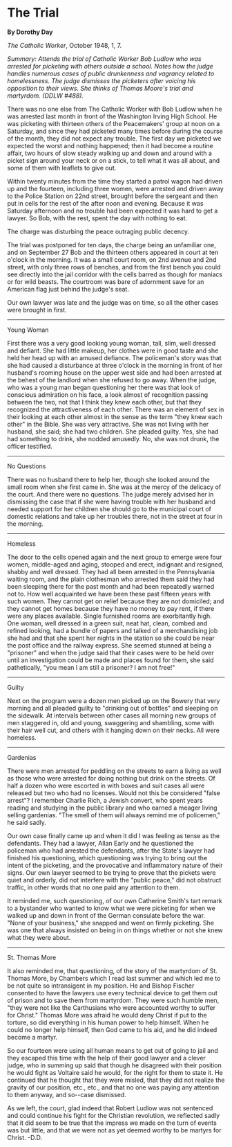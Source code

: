 The Trial
=========

**By Dorothy Day**

*The Catholic Worker*, October 1948, 1, 7.

*Summary: Attends the trial of Catholic Worker Bob Ludlow who was
arrested for picketing with others outside a school. Notes how the judge
handles numerous cases of public drunkenness and vagrancy related to
homelessness. The judge dismisses the picketers after voicing his
opposition to their views. She thinks of Thomas Moore's trial and
martyrdom. (DDLW \#488).*

There was no one else from The Catholic Worker with Bob Ludlow when he
was arrested last month in front of the Washington Irving High School.
He was picketing with thirteen others of the Peacemakers' group at noon
on a Saturday, and since they had picketed many times before during the
course of the month, they did not expect any trouble. The first day we
picketed we expected the worst and nothing happened; then it had become
a routine affair, two hours of slow steady walking up and down and
around with a picket sign around your neck or on a stick, to tell what
it was all about, and some of them with leaflets to give out.

Within twenty minutes from the time they started a patrol wagon had
driven up and the fourteen, including three women, were arrested and
driven away to the Police Station on 22nd street, brought before the
sergeant and then put in cells for the rest of the after noon and
evening. Because it was Saturday afternoon and no trouble had been
expected it was hard to get a lawyer. So Bob, with the rest, spent the
day with nothing to eat.

The charge was disturbing the peace outraging public decency.

The trial was postponed for ten days, the charge being an unfamiliar
one, and on September 27 Bob and the thirteen others appeared in court
at ten o'clock in the morning. It was a small court room, on 2nd avenue
and 2nd street, with only three rows of benches, and from the first
bench you could see directly into the jail corridor with the cells
barred as though for maniacs or for wild beasts. The courtroom was bare
of adornment save for an American flag just behind the judge's seat.

Our own lawyer was late and the judge was on time, so all the other
cases were brought in first.

****

Young Woman

First there was a very good looking young woman, tall, slim, well
dressed and defiant. She had little makeup, her clothes were in good
taste and she held her head up with an amused defiance. The policeman's
story was that she had caused a disturbance at three o'clock in the
morning in front of her husband's rooming house on the upper west side
and had been arrested at the behest of the landlord when she refused to
go away. When the judge, who was a young man began questioning her there
was that look of conscious admiration on his face, a look almost of
recognition passing between the two, not that I think they knew each
other, but that they recognized the attractiveness of each other. There
was an element of sex in their looking at each other almost in the sense
as the term "they knew each other" in the Bible. She was very
attractive. She was not living with her husband, she said; she had two
children. She pleaded guilty. Yes, she had had something to drink, she
nodded amusedly. No, she was not drunk, the officer testified.

****

No Questions

There was no husband there to help her, though she looked around the
small room when she first came in. She was at the mercy of the delicacy
of the court. And there were no questions. The judge merely advised her
in dismissing the case that if she were having trouble with her husband
and needed support for her children she should go to the municipal court
of domestic relations and take up her troubles there, not in the street
at four in the morning.

****

Homeless

The door to the cells opened again and the next group to emerge were
four women, middle-aged and aging, stooped and erect, indignant and
resigned, shabby and well dressed. They had all been arrested in the
Pennsylvania waiting room, and the plain clothesman who arrested them
said they had been sleeping there for the past month and had been
repeatedly warned not to. How well acquainted we have been these past
fifteen years with such women. They cannot get on relief because they
are not domiciled; and they cannot get homes because they have no money
to pay rent, if there were any places available. Single furnished rooms
are exorbitantly high. One woman, well dressed in a green suit, neat
hat, clean, combed and refined looking, had a bundle of papers and
talked of a merchandising job she had and that she spent her nights in
the station so she could be near the post office and the railway
express. She seemed stunned at being a "prisoner" and when the judge
said that their cases were to be held over until an investigation could
be made and places found for them, she said pathetically, "you mean I am
still a prisoner? I am not free!"

****

Guilty

Next on the program were a dozen men picked up on the Bowery that very
morning and all pleaded guilty to "drinking out of bottles" and sleeping
on the sidewalk. At intervals between other cases all morning new groups
of men staggered in, old and young, swaggering and shambling, some with
their hair well cut, and others with it hanging down on their necks. All
were homeless.

****

Gardenias

There were men arrested for peddling on the streets to earn a living as
well as those who were arrested for doing nothing but drink on the
streets. Of half a dozen who were escorted in with boxes and suit cases
all were released but two who had no licenses. Would not this be
considered "false arrest"? I remember Charlie Rich, a Jewish convert,
who spent years reading and studying in the public library and who
earned a meager living selling gardenias. "The smell of them will always
remind me of policemen," he said sadly.

Our own case finally came up and when it did I was feeling as tense as
the defendants. They had a lawyer, Allan Early and he questioned the
policeman who had arrested the defendants, after the State's lawyer had
finished his questioning, which questioning was trying to bring out the
intent of the picketing, and the provocative and inflammatory nature of
their signs. Our own lawyer seemed to be trying to prove that the
pickets were quiet and orderly, did not interfere with the "public
peace," did not obstruct traffic, in other words that no one paid any
attention to them.

It reminded me, such questioning, of our own Catherine Smith's tart
remark to a bystander who wanted to know what we were picketing for when
we walked up and down in front of the German consulate before the war.
"None of your business," she snapped and went on firmly picketing. She
was one that always insisted on being in on things whether or not she
knew what they were about.

****

St. Thomas More

It also reminded me, that questioning, of the story of the martyrdom of
St. Thomas More, by Chambers which I read last summer and which led me
to be not quite so intransigent in my position. He and Bishop Fischer
consented to have the lawyers use every technical device to get them out
of prison and to save them from martyrdom. They were such humble men,
"they were not like the Carthusians who were accounted worthy to suffer
for Christ." Thomas More was afraid he would deny Christ if put to the
torture, so did everything in his human power to help himself. When he
could no longer help himself, then God came to his aid, and he did
indeed become a martyr.

So our fourteen were using all human means to get out of going to jail
and they escaped this time with the help of their good lawyer and a
clever judge, who in summing up said that though he disagreed with their
position he would fight as Voltaire said he would, for the right for
them to state it. He continued that he thought that they were misled,
that they did not realize the gravity of our position, etc., etc., and
that no one was paying any attention to them anyway, and so--case
dismissed.

As we left, the court, glad indeed that Robert Ludlow was not sentenced
and could continue his fight for the Christian revolution, we reflected
sadly that it did seem to be true that the impress we made on the turn
of events was but little, and that we were not as yet deemed worthy to
be martyrs for Christ. -D.D.
